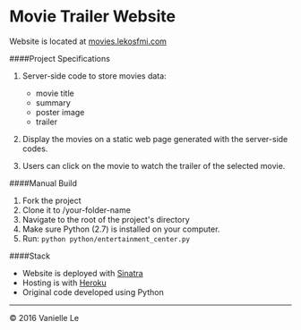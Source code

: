 # Movie Trailer Website

Website is located at [movies.lekosfmi.com](http://movies.lekosfmi.com)

####Project Specifications
1. Server-side code to store movies data:
    - movie title
    - summary
    - poster image
    - trailer

2. Display the movies on a static web page generated with the server-side codes.
3. Users can click on the movie to watch the trailer of the selected movie.

####Manual Build
  1. Fork the project
  2. Clone it to /your-folder-name
  3. Navigate to the root of the project's directory
  4. Make sure Python (2.7) is installed on your computer.
  5. Run: ```python python/entertainment_center.py```
  
####Stack
- Website is deployed with [Sinatra](http://www.sinatrarb.com/)
- Hosting is with [Heroku](https://dashboard.heroku.com/)
- Original code developed using Python
 
-------
© 2016 Vanielle Le
